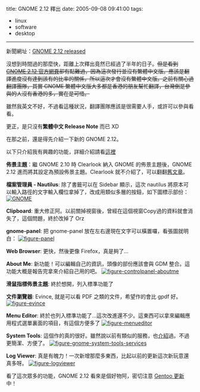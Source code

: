 title: GNOME 2.12 釋出
date: 2005-09-08 09:41:00
tags: 
- linux
- software
- desktop
---

新聞網址：[GNOME 2.12 released](http://gnomedesktop.org/node/2391)

沒想到時間過的那麼快，距離上次釋出竟然已經過了半年的日子。<del datetime="2005-09-08T10:04:50+00:00">但是看到[GNOME 2.12 官方網頁](http://www.gnome.org/start/2.12/)卻有點難過，因為這次發行並沒有繁體中文版。應該是翻譯進度沒有達到該有的比率的關係，所以這次才會沒有繁體中文版。之前有關心過翻譯團隊，其實 GNOME 繁體中文版大多都是香港的朋友幫忙翻譯，台灣倒是參與的人沒有香港的多，實在是可惜。

雖然我英文不好，不過看這種狀況，翻譯團隊應該是很需要人手，或許可以參與看看。</del>

更正，是只沒有**繁體中文 Release Note** 而已 XD

在那之前，還是得先介紹一下新的 GNOME 2.12。

<a name='more'></a>
以下只介紹我有興趣的功能，詳細介紹請看[這裡](http://www.gnome.org/start/2.12/notes/en/rnusers.html)

**佈景主題**：繼 GNOME 2.10 時 Clearlook 納入 GNOME 的佈景主題後，GNOME 2.12 進而將其設定為預設佈景主題。Clearlook 就不介紹了，可以翻翻[舊文章](http://yurenju.info/index.php?s=clearlook)。

**檔案管理員 - Nautilus**: 除了書籤可以在 Sidebar 顯示，這次 nautilus 將原本可以輸入路徑的文字輸入欄位拿掉了，改成用類似多層的按鈕，如下圖標示部份：
[![GNOME](http://static.flickr.com/32/41303109_2f1b34e160_o.png)](http://www.flickr.com/photos/yurenju/41303109/ "Photo Sharing")

**Clipboard**: 重大修正阿。以前關掉視窗後，曾經在這個視窗Copy過的資料就會消失了，這個問題，終於改掉了 Orz

**gnome-panel**: 把 gnome-panel 放在左右邊現在文字可以橫置囉，看張圖就明白：
[![figure-panel](http://static.flickr.com/27/41304442_66855626e3_o.png)](http://www.flickr.com/photos/yurenju/41304442/ "Photo Sharing")

**Web Browser**: 更快，然後更像 Firefox，真是夠了…

**About Me**: 新功能！可以編輯自己的資訊，頭像的部份應該會與 GDM 整合。這功能大概是報告完拿來介紹自己用的吧。
[![figure-controlpanel-aboutme](http://static.flickr.com/24/41308224_134b6c3dc4.jpg)](http://www.flickr.com/photos/yurenju/41308224/ "Photo Sharing")

**滑鼠指標佈景主題**: 終於想開，列入標準功能了

**文件瀏覽器**: Evince, 就是可以看 PDF 之類的文件，希望作的會比 gpdf 好。
[![figure-evince](http://static.flickr.com/28/41308133_027a50524b.jpg)](http://www.flickr.com/photos/yurenju/41308133/ "Photo Sharing")

**Menu Editor**: 終於也列入標準功能了…這次改進還不少。這東西可以拿來編輯應用程式選單裏面的項目，有這個方便多了
[![figure-menueditor](http://static.flickr.com/33/41308334_30995c04c6.jpg)](http://www.flickr.com/photos/yurenju/41308334/ "Photo Sharing")

**System Tools**: 這個作的真的很好。雖然說以前有類似的服務，也[介紹](http://yurenju.info/?p=100)過。不過更簡潔、方便了。
[![figure-gnome-system-tools-services](http://static.flickr.com/33/41308454_6ef7546a35_o.png)](http://www.flickr.com/photos/yurenju/41308454/ "Photo Sharing")

**Log Viewer**: 真是有魄力！一次新增那麼多東西，比起以前的更新這次新玩意還真多呀。
[![figure-logviewer](http://static.flickr.com/24/41308486_191341a8a9.jpg)](http://www.flickr.com/photos/yurenju/41308486/ "Photo Sharing")

看了這次眾多的功能，GNOME 2.12 看來是個好物阿，密切注意 [Gentoo 更新](http://packages.gentoo.org/packages/?category=gnome-base;name=gnome)中！